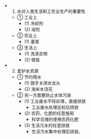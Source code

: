 - 1. 水对人类生活和工农业生产的重要性
  - ① 工业上
    - (1) 冷却剂
    - (2) 溶剂
  - ② 农业上
    - (1) 灌溉
  - ③ 生活上
    - (1) 洗涤衣物
    - (2) 做饭
- 2. 爱护水资源
  - ① 节约用水
    - (1) 随手关闭水龙头
    - (2) 淘米水浇花
  - ② 另一方面要防止水体污染
    - (1) 工业废水不经处理，直接排放
      - 工业废水处理达标后排放
    - (2) 农药、化肥的任意施用
      - 科学合理的使用农药化肥
    - (3) 生活污水的任意排放
      - 生活污水集中处理后排放。
